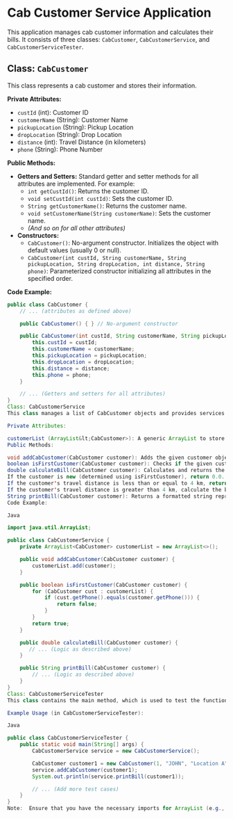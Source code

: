 # Cab Customer Service Application

This application manages cab customer information and calculates their bills. It consists of three classes: `CabCustomer`, `CabCustomerService`, and `CabCustomerServiceTester`.

## Class: `CabCustomer`

This class represents a cab customer and stores their information.

**Private Attributes:**

*   `custId` (int): Customer ID
*   `customerName` (String): Customer Name
*   `pickupLocation` (String): Pickup Location
*   `dropLocation` (String): Drop Location
*   `distance` (int): Travel Distance (in kilometers)
*   `phone` (String): Phone Number

**Public Methods:**

*   **Getters and Setters:**  Standard getter and setter methods for all attributes are implemented.  For example:
    *   `int getCustId()`: Returns the customer ID.
    *   `void setCustId(int custId)`: Sets the customer ID.
    *   `String getCustomerName()`: Returns the customer name.
    *   `void setCustomerName(String customerName)`: Sets the customer name.
    *   *(And so on for all other attributes)*
*   **Constructors:**
    *   `CabCustomer()`: No-argument constructor.  Initializes the object with default values (usually 0 or null).
    *   `CabCustomer(int custId, String customerName, String pickupLocation, String dropLocation, int distance, String phone)`: Parameterized constructor initializing all attributes in the specified order.

**Code Example:**

```java
public class CabCustomer {
    // ... (attributes as defined above)

    public CabCustomer() { } // No-argument constructor

    public CabCustomer(int custId, String customerName, String pickupLocation, String dropLocation, int distance, String phone) {
        this.custId = custId;
        this.customerName = customerName;
        this.pickupLocation = pickupLocation;
        this.dropLocation = dropLocation;
        this.distance = distance;
        this.phone = phone;
    }

    // ... (Getters and setters for all attributes)
}
Class: CabCustomerService
This class manages a list of CabCustomer objects and provides services related to customer management and billing.

Private Attributes:

customerList (ArrayList&lt;CabCustomer>): A generic ArrayList to store CabCustomer objects.
Public Methods:

void addCabCustomer(CabCustomer customer): Adds the given customer object to the customerList.
boolean isFirstCustomer(CabCustomer customer): Checks if the given customer is a new customer. A customer is considered new if their phone number does not match any existing phone number in the customerList. Returns true if the customer is new, false otherwise.
double calculateBill(CabCustomer customer): Calculates and returns the customer's bill based on the following rules:
If the customer is new (determined using isFirstCustomer), return 0.0.
If the customer's travel distance is less than or equal to 4 km, return 80.0.
If the customer's travel distance is greater than 4 km, calculate the bill as 80.0 + (distance - 4) * 6.0.
String printBill(CabCustomer customer): Returns a formatted string representing the customer's bill. The format should be: [Customer Name] Please pay your bill of Rs.[Bill Amount]
Code Example:

Java

import java.util.ArrayList;

public class CabCustomerService {
    private ArrayList<CabCustomer> customerList = new ArrayList<>();

    public void addCabCustomer(CabCustomer customer) {
        customerList.add(customer);
    }

    public boolean isFirstCustomer(CabCustomer customer) {
        for (CabCustomer cust : customerList) {
            if (cust.getPhone().equals(customer.getPhone())) {
                return false;
            }
        }
        return true;
    }

    public double calculateBill(CabCustomer customer) {
       // ... (Logic as described above)
    }

    public String printBill(CabCustomer customer) {
        // ... (Logic as described above)
    }
}
Class: CabCustomerServiceTester
This class contains the main method, which is used to test the functionality of the CabCustomer and CabCustomerService classes.  You can create CabCustomer objects, add them to the CabCustomerService, and test the calculateBill and printBill methods.

Example Usage (in CabCustomerServiceTester):

Java

public class CabCustomerServiceTester {
    public static void main(String[] args) {
        CabCustomerService service = new CabCustomerService();

        CabCustomer customer1 = new CabCustomer(1, "JOHN", "Location A", "Location B", 4, "1234567890");
        service.addCabCustomer(customer1);
        System.out.println(service.printBill(customer1));

        // ... (Add more test cases)
    }
}
Note:  Ensure that you have the necessary imports for ArrayList (e.g., java.util.ArrayList).  The example usage demonstrates how to create customers, add them to the service, and print their bills.  You should expand this in your CabCustomerServiceTester class to thoroughly test all scenarios, including new customers, customers with varying distances, and edge cases.  Compile and run the CabCustomerServiceTester class to execute the application and see the results.






